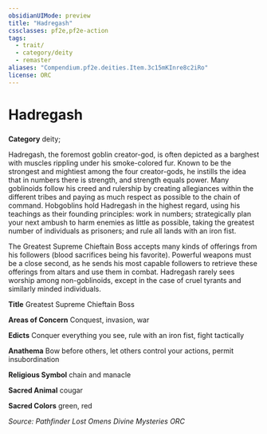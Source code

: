 ```yaml
---
obsidianUIMode: preview
title: "Hadregash"
cssclasses: pf2e,pf2e-action
tags:
  - trait/
  - category/deity
  - remaster
aliases: "Compendium.pf2e.deities.Item.3c15mKInre8c2iRo"
license: ORC
---
```

# Hadregash

### 

**Category** deity; 




Hadregash, the foremost goblin creator-god, is often depicted as a barghest with muscles rippling under his smoke-colored fur. Known to be the strongest and mightiest among the four creator-gods, he instills the idea that in numbers there is strength, and strength equals power. Many goblinoids follow his creed and rulership by creating allegiances within the different tribes and paying as much respect as possible to the chain of command. Hobgoblins hold Hadregash in the highest regard, using his teachings as their founding principles: work in numbers; strategically plan your next ambush to harm enemies as little as possible, taking the greatest number of individuals as prisoners; and rule all lands with an iron fist.

The Greatest Supreme Chieftain Boss accepts many kinds of offerings from his followers (blood sacrifices being his favorite). Powerful weapons must be a close second, as he sends his most capable followers to retrieve these offerings from altars and use them in combat. Hadregash rarely sees worship among non-goblinoids, except in the case of cruel tyrants and similarly minded individuals.

**Title** Greatest Supreme Chieftain Boss

**Areas of Concern** Conquest, invasion, war

**Edicts** Conquer everything you see, rule with an iron fist, fight tactically

**Anathema** Bow before others, let others control your actions, permit insubordination

**Religious Symbol** chain and manacle

**Sacred Animal** cougar

**Sacred Colors** green, red

*Source: Pathfinder Lost Omens Divine Mysteries*
*ORC*